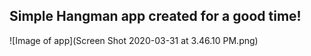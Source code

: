 ## Simple Hangman app created for a good time!

![Image of app](Screen Shot 2020-03-31 at 3.46.10 PM.png)
